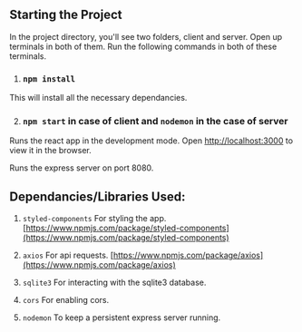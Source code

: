

## Starting the Project

In the project directory, you'll see two folders, client and server. Open up terminals in both of them. Run the following commands in both of these terminals.


1) ### `npm install`
This will install all the necessary dependancies.

2) ### `npm start` in case of client and `nodemon` in the case of server

Runs the react app in the development mode.
Open [http://localhost:3000](http://localhost:3000) to view it in the browser.

Runs the express server on port 8080.

## Dependancies/Libraries Used:

1) `styled-components`
For styling the app. [https://www.npmjs.com/package/styled-components](https://www.npmjs.com/package/styled-components)

2) `axios`
For api requests. [https://www.npmjs.com/package/axios](https://www.npmjs.com/package/axios)

3) `sqlite3`
For interacting with the sqlite3 database.

4) `cors`
For enabling cors.

5) `nodemon`
To keep a persistent express server running.